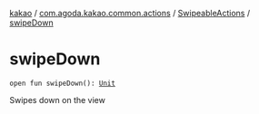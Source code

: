 [kakao](../../index.md) / [com.agoda.kakao.common.actions](../index.md) / [SwipeableActions](index.md) / [swipeDown](./swipe-down.md)

# swipeDown

`open fun swipeDown(): `[`Unit`](https://kotlinlang.org/api/latest/jvm/stdlib/kotlin/-unit/index.html)

Swipes down on the view

